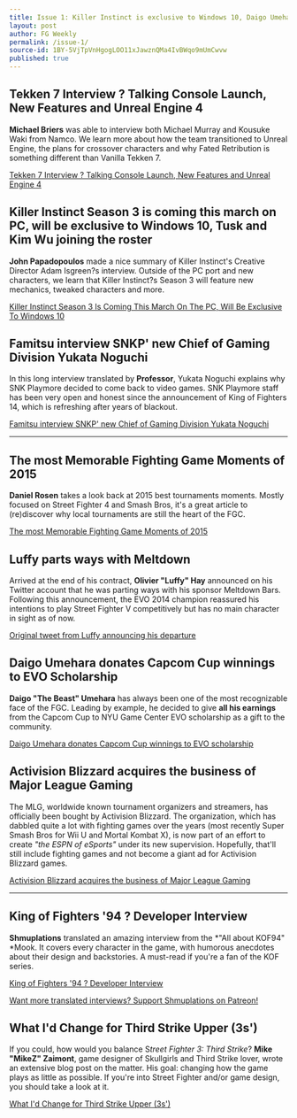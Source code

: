 ```yaml
---
title: Issue 1: Killer Instinct is exclusive to Windows 10, Daigo Umehara donates Capcom Cup winnings...
layout: post
author: FG Weekly
permalink: /issue-1/
source-id: 1BY-5VjTpVnHgogLOO11xJawznQMa4IvBWqo9mUmCwvw
published: true
---
```

## Tekken 7 Interview ? Talking Console Launch, New Features and Unreal Engine 4

**Michael Briers** was able to interview both Michael Murray and Kousuke Waki from Namco. We learn more about how the team transitioned to Unreal Engine, the plans for crossover characters and why Fated Retribution is something different than Vanilla Tekken 7.

[Tekken 7 Interview ? Talking Console Launch, New Features and Unreal Engine 4](http://www.playstationlifestyle.net/2015/12/30/tekken-7-ps4-interview-talking-console-launch-new-features-and-unreal-engine-4/)

## Killer Instinct Season 3 is coming this march on PC, will be exclusive to Windows 10, Tusk and Kim Wu joining the roster

**John Papadopoulos** made a nice summary of Killer Instinct's Creative Director Adam Isgreen?s interview. Outside of the PC port and new characters, we learn that Killer Instinct?s Season 3 will feature new mechanics, tweaked characters and more.

[Killer Instinct Season 3 Is Coming This March On The PC, Will Be Exclusive To Windows 10](http://www.dsogaming.com/news/killer-instict-season-3-is-coming-this-march-on-the-pc-will-be-exclusive-to-windows-10/)

## Famitsu interview SNKP' new Chief of Gaming Division Yukata Noguchi

In this long interview translated by **Professor**, Yukata Noguchi explains why SNK Playmore decided to come back to video games. SNK Playmore staff has been very open and honest since the announcement of King of Fighters 14, which is refreshing after years of blackout.

[Famitsu interview SNKP' new Chief of Gaming Division Yukata Noguchi](http://www.mmcafe.com/cgi-bin/forums/bbs/messages/13571.shtml#72221)

* * *


## The most Memorable Fighting Game Moments of 2015

**Daniel Rosen** takes a look back at 2015 best tournaments moments. Mostly focused on Street Fighter 4 and Smash Bros, it's a great article to (re)discover why local tournaments are still the heart of the FGC.

[The most Memorable Fighting Game Moments of 2015](http://www.thescoreesports.com/news/5424)

## Luffy parts ways with Meltdown

Arrived at the end of his contract, **Olivier "Luffy" Hay** announced on his Twitter account that he was parting ways with his sponsor Meltdown Bars. Following this announcement, the EVO 2014 champion reassured his intentions to play Street Fighter V competitively but has no main character in sight as of now.

[Original tweet from Luffy announcing his departure](https://twitter.com/Louffy086/status/683008920537985024)

## Daigo Umehara donates Capcom Cup winnings to EVO Scholarship

**Daigo "The Beast" Umehara** has always been one of the most recognizable face of the FGC. Leading by example, he decided to give **all his earnings** from the Capcom Cup to NYU Game Center EVO scholarship as a gift to the community.

[Daigo Umehara donates Capcom Cup winnings to EVO scholarship](http://shoryuken.com/2015/12/21/daigo-umehara-donates-capcom-cup-winnings-to-evo-scholarship-fund/)

## Activision Blizzard acquires the business of Major League Gaming

The MLG, worldwide known tournament organizers and streamers, has officially been bought by Activision Blizzard. The organization, which has dabbled quite a lot with fighting games over the years (most recently Super Smash Bros for Wii U and Mortal Kombat X), is now part of an effort to create *"the ESPN of eSports"* under its new supervision. Hopefully, that'll still include fighting games and not become a giant ad for Activision Blizzard games.

[Activision Blizzard acquires the business of Major League Gaming](http://www.businesswire.com/news/home/20160104006485/en)

* * *


## King of Fighters '94 ? Developer Interview

**Shmuplations** translated an amazing interview from the *"All about KOF94" *Mook. It covers every character in the game, with humorous anecdotes about their design and backstories. A must-read if you're a fan of the KOF series. 

[King of Fighters '94 ? Developer Interview](http://shmuplations.com/kof94/)

[Want more translated interviews? Support Shmuplations on Patreon!](https://www.patreon.com/shmuplations?ty=c)

## What I'd Change for Third Strike Upper (3s')

If you could, how would you balance S*treet Fighter 3: Third Strike*? **Mike "MikeZ" Zaimont**, game designer of Skullgirls and Third Strike lover, wrote an extensive blog post on the matter. His goal: changing how the game plays as little as possible. If you're into Street Fighter and/or game design, you should take a look at it.

[What I'd Change for Third Strike Upper (3s')](http://mikezsez.blogspot.fr/2015/12/what-id-change-for-third-strike-upper-3s.html)

